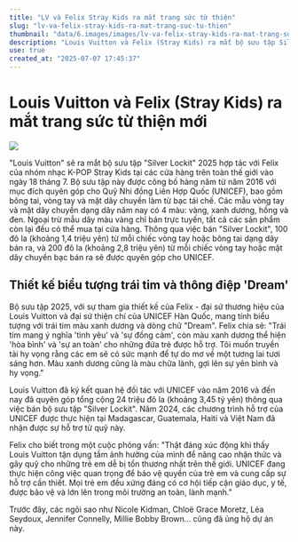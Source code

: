 ```yaml
---
title: "LV và Felix Stray Kids ra mắt trang sức từ thiện"
slug: "lv-va-felix-stray-kids-ra-mat-trang-suc-tu-thien"
thumbnail: "data/6.images/images/lv-va-felix-stray-kids-ra-mat-trang-suc-tu-thien.webp"
description: "Louis Vuitton và Felix (Stray Kids) ra mắt bộ sưu tập Silver Lockit 2025 hợp tác để quyên góp cho UNICEF, với thiết kế biểu tượng trái tim xanh và chữ Dream."
use: true
created_at: "2025-07-07 17:45:37"
---
```


# Louis Vuitton và Felix (Stray Kids) ra mắt trang sức từ thiện mới

![](/images/20250707-02156150-wwdjapan-000-1-view.webp)

"Louis Vuitton" sẽ ra mắt bộ sưu tập "Silver Lockit" 2025 hợp tác với Felix của nhóm nhạc K-POP Stray Kids tại các cửa hàng trên toàn thế giới vào ngày 18 tháng 7. Bộ sưu tập này được công bố hàng năm từ năm 2016 với mục đích quyên góp cho Quỹ Nhi đồng Liên Hợp Quốc (UNICEF), bao gồm bông tai, vòng tay và mặt dây chuyền làm từ bạc tái chế. Các mẫu vòng tay và mặt dây chuyền dạng dây năm nay có 4 màu: vàng, xanh dương, hồng và đen. Ngoại trừ mẫu dây màu vàng chỉ bán trực tuyến, tất cả các sản phẩm còn lại đều có thể mua tại cửa hàng. Thông qua việc bán "Silver Lockit", 100 đô la (khoảng 1,4 triệu yên) từ mỗi chiếc vòng tay hoặc bông tai dạng dây bán ra, và 200 đô la (khoảng 2,8 triệu yên) từ mỗi chiếc vòng tay hoặc mặt dây chuyền bạc bán ra sẽ được quyên góp cho UNICEF.

## Thiết kế biểu tượng trái tim và thông điệp 'Dream'

Bộ sưu tập 2025, với sự tham gia thiết kế của Felix - đại sứ thương hiệu của Louis Vuitton và đại sứ thiện chí của UNICEF Hàn Quốc, mang tính biểu tượng với trái tim màu xanh dương và dòng chữ "Dream". Felix chia sẻ: "Trái tim mang ý nghĩa 'tình yêu' và 'sự đồng cảm', còn màu xanh dương thể hiện 'hòa bình' và 'sự an toàn' cho những đứa trẻ được hỗ trợ. Tôi muốn truyền tải hy vọng rằng các em sẽ có sức mạnh để tự do mơ về một tương lai tươi sáng hơn. Màu xanh dương cũng là màu chữa lành, gợi lên sự yên bình và hy vọng."

Louis Vuitton đã ký kết quan hệ đối tác với UNICEF vào năm 2016 và đến nay đã quyên góp tổng cộng 24 triệu đô la (khoảng 3,45 tỷ yên) thông qua việc bán bộ sưu tập "Silver Lockit". Năm 2024, các chương trình hỗ trợ của UNICEF được thực hiện tại Madagascar, Guatemala, Haiti và Việt Nam đã nhận được sự hỗ trợ từ quỹ này.

Felix cho biết trong một cuộc phỏng vấn: "Thật đáng xúc động khi thấy Louis Vuitton tận dụng tầm ảnh hưởng của mình để nâng cao nhận thức và gây quỹ cho những trẻ em dễ bị tổn thương nhất trên thế giới. UNICEF đang thực hiện công việc quan trọng để bảo vệ quyền của trẻ em và cung cấp sự hỗ trợ cần thiết. Mọi trẻ em đều xứng đáng có cơ hội tiếp cận giáo dục, y tế, được bảo vệ và lớn lên trong môi trường an toàn, lành mạnh."

Trước đây, các ngôi sao như Nicole Kidman, Chloë Grace Moretz, Léa Seydoux, Jennifer Connelly, Millie Bobby Brown... cũng đã ủng hộ dự án này.